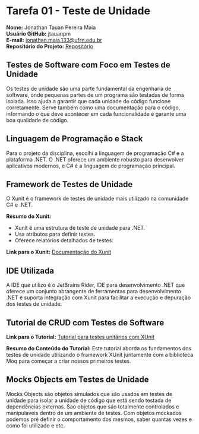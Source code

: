 # Tarefa 01 - Teste de Unidade

**Nome:** Jonathan Tauan Pereira Maia <br>
**Usuário GitHub:** jtauanpm <br>
**E-mail:** jonathan.maia.133@ufrn.edu.br <br>
**Repositório do Projeto:** [Repositório](https://github.com/jtauanpm/crud-litedb) <br>

## Testes de Software com Foco em Testes de Unidade

Os testes de unidade são uma parte fundamental da engenharia de software, onde pequenas partes de um programa são testadas de forma isolada. Isso ajuda a garantir que cada unidade de código funcione corretamente. Serve também como uma documentação para o código, informando o que deve acontecer em cada funcionalidade e garante uma boa qualidade de código. 

## Linguagem de Programação e Stack

Para o projeto da disciplina, escolhi a linguagem de programação C# e a plataforma .NET. O .NET oferece um ambiente robusto para desenvolver aplicativos modernos, e C# é a linguagem de programação principal.


## Framework de Testes de Unidade

O Xunit é o framework de testes de unidade mais utilizado na comunidade C# e .NET.

**Resumo do Xunit:**
- Xunit é uma estrutura de teste de unidade para .NET.
- Usa atributos para definir testes.
- Oferece relatórios detalhados de testes.

**Link para o Xunit:**
[Documentação do Xunit](https://xunit.net/)

## IDE Utilizada

A IDE que utilizo é o JetBrains Rider, IDE para desenvolvimento .NET que oferece um conjunto abrangente de ferramentas para desenvolvimento .NET e suporta integração com Xunit para facilitar a execução e depuração dos testes de unidade.

## Tutorial de CRUD com Testes de Software

**Link para o Tutorial:**
[Tutorial para testes unitários com XUnit](https://www.youtube.com/live/5xT3YZGCfD8?si=5U2I5CB7d4juWiw6)

**Resumo do Conteúdo do Tutorial:**
Este tutorial aborda os fundamentos dos testes de unidade utilizando o framework XUnit juntamente com a biblioteca Moq para começar a criar nossos primeiros testes.

## Mocks Objects em Testes de Unidade

Mocks Objects são objetos simulados que são usados em testes de unidade para isolar a unidade de código que está sendo testada de dependências externas. Sao objetos que sáo totalmente controlados e manipulaveis dentro de um ambiente de testes. Com objetos mockados podemos pré definir o comportamento dos mesmos, saber quantas vezes e como foi utilizado e etc.
